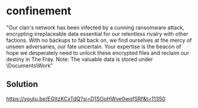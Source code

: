 # confinement

"Our clan's network has been infected by a cunning ransomware attack, encrypting irreplaceable data essential for our relentless rivalry with other factions. With no backups to fall back on, we find ourselves at the mercy of unseen adversaries, our fate uncertain. Your expertise is the beacon of hope we desperately need to unlock these encrypted files and reclaim our destiny in The Fray.
Note: The valuable data is stored under \Documents\Work"

## Solution

https://youtu.be/EGItzKCxTdQ?si=D1SOoHWve0wqfSRf&t=11350
